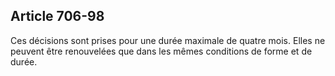 Article 706-98
----
Ces décisions sont prises pour une durée maximale de quatre mois. Elles ne
peuvent être renouvelées que dans les mêmes conditions de forme et de durée.
